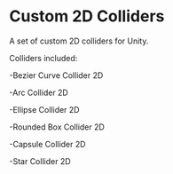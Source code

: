 # Custom 2D Colliders
A set of custom 2D colliders for Unity.

Colliders included:

-Bezier Curve Collider 2D

-Arc Collider 2D

-Ellipse Collider 2D

-Rounded Box Collider 2D

-Capsule Collider 2D

-Star Collider 2D
